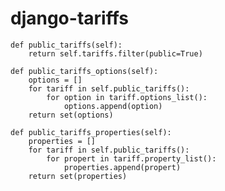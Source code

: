 # django-tariffs


	def public_tariffs(self):
		return self.tariffs.filter(public=True)

	def public_tariffs_options(self):
		options = []
		for tariff in self.public_tariffs():
			for option in tariff.options_list():
				options.append(option)
		return set(options)

	def public_tariffs_properties(self):
		properties = []
		for tariff in self.public_tariffs():
			for propert in tariff.property_list():
				properties.append(propert)
		return set(properties)

